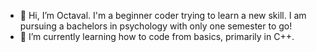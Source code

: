 - 👋 Hi, I’m Octaval. I'm a beginner coder trying to learn a new skill. I am pursuing a bachelors in psychology with only one semester to go!
- 🌱 I’m currently learning how to code from basics, primarily in C++.

<!---
Octaval/Octaval is a ✨ special ✨ repository because its `README.md` (this file) appears on your GitHub profile.
You can click the Preview link to take a look at your changes.
--->
